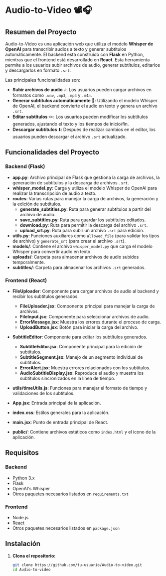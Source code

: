 # Audio-to-Video 📽️🎧

## Resumen del Proyecto

Audio-to-Video es una aplicación web que utiliza el modelo **Whisper de OpenAI** para transcribir audios a texto y generar subtítulos automáticamente. El backend está construido con **Flask** en Python, mientras que el frontend está desarrollado en **React**. Esta herramienta permite a los usuarios subir archivos de audio, generar subtítulos, editarlos y descargarlos en formato `.srt`. 

Las principales funcionalidades son:
- **Subir archivos de audio** 🎶: Los usuarios pueden cargar archivos en formatos como `.wav`, `.mp3`, `.mp4` y `.m4a`.
- **Generar subtítulos automáticamente** 📝: Utilizando el modelo Whisper de OpenAI, el backend convierte el audio en texto y genera un archivo `.srt`.
- **Editar subtítulos** ✏️: Los usuarios pueden modificar los subtítulos generados, ajustando el texto y los tiempos de inicio/fin.
- **Descargar subtítulos** ⬇️: Después de realizar cambios en el editor, los usuarios pueden descargar el archivo `.srt` actualizado.

## Funcionalidades del Proyecto

### Backend (Flask)
- **app.py**: Archivo principal de Flask que gestiona la carga de archivos, la generación de subtítulos y la descarga de archivos `.srt`.
- **whisper_model.py**: Carga y utiliza el modelo Whisper de OpenAI para realizar la transcripción de audio a texto.
- **routes**: Varias rutas para manejar la carga de archivos, la generación y la edición de subtítulos.
  - **generate_subtitles.py**: Ruta para generar subtítulos a partir del archivo de audio.
  - **save_subtitles.py**: Ruta para guardar los subtítulos editados.
  - **download.py**: Ruta para permitir la descarga del archivo `.srt`.
  - **upload_srt.py**: Ruta para subir un archivo `.srt` para edición.
- **utils.py**: Funciones auxiliares como `allowed_file` (para validar los tipos de archivo) y `generate_srt` (para crear el archivo `.srt`).
- **models/**: Contiene el archivo `whisper_model.py` que carga el modelo Whisper para convertir audio en texto.
- **uploads/**: Carpeta para almacenar archivos de audio subidos temporalmente.
- **subtitles/**: Carpeta para almacenar los archivos `.srt` generados.

### Frontend (React)
- **FileUploader**: Componente para cargar archivos de audio al backend y recibir los subtítulos generados.
  - **FileUploader.jsx**: Componente principal para manejar la carga de archivos.
  - **FileInput.jsx**: Componente para seleccionar archivos de audio.
  - **ErrorMessage.jsx**: Muestra los errores durante el proceso de carga.
  - **UploadButton.jsx**: Botón para iniciar la carga del archivo.
  
- **SubtitleEditor**: Componente para editar los subtítulos generados.
  - **SubtitleEditor.jsx**: Componente principal para la edición de subtítulos.
  - **SubtitleSegment.jsx**: Manejo de un segmento individual de subtítulos.
  - **ErrorAlert.jsx**: Muestra errores relacionados con los subtítulos.
  - **AudioSubtitleDisplay.jsx**: Reproduce el audio y muestra los subtítulos sincronizados en la línea de tiempo.
  
- **utils/timeUtils.js**: Funciones para manejar el formato de tiempo y validaciones de los subtítulos.
- **App.jsx**: Entrada principal de la aplicación.
- **index.css**: Estilos generales para la aplicación.
- **main.jsx**: Punto de entrada principal de React.
- **public/**: Contiene archivos estáticos como `index.html` y el icono de la aplicación.


## Requisitos

### Backend
- Python 3.x
- Flask
- OpenAI's Whisper
- Otros paquetes necesarios listados en `requirements.txt`

### Frontend
- Node.js
- React
- Otros paquetes necesarios listados en `package.json`

## Instalación

1. **Clona el repositorio:**

   ```bash
   git clone https://github.com/tu-usuario/Audio-to-video.git
   cd Audio-to-video
